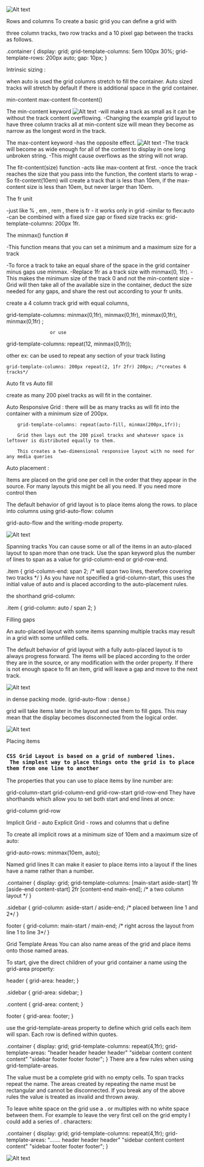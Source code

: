 ![Alt text](image-6.png)



Rows and columns
To create a basic grid you can define a grid with 

three column tracks, 
two row tracks and 
a 10 pixel gap between the tracks as follows.


.container {
    display: grid;
    grid-template-columns: 5em 100px 30%;
    grid-template-rows: 200px auto;
    gap: 10px;
}


Intrinsic sizing :

 when auto is used the grid columns stretch to fill the container. Auto sized tracks will stretch by default if there is additional space in the grid container.

min-content
max-content
fit-content()

The min-content keyword 
![Alt text](image-12.png)
-will make a track as small as it can be without the track content overflowing.
-Changing the example grid layout to have three column tracks all at min-content size will mean they become as narrow as the longest word in the track.

The max-content keyword 
-has the opposite effect. 
![Alt text](image-14.png)
-The track will become as wide enough for all of the content to display in one long unbroken string. 
-This might cause overflows as the string will not wrap.

The fit-content(size) function 
-acts like max-content at first. 
-once the track reaches the size that you pass into the function, the content starts to wrap
-So fit-content(10em) will create a track that is less than 10em, if the max-content size is less than 10em, but never larger than 10em.



The fr unit 

-just like % , em , rem , there is fr - it works only in grid
-similar to flex:auto
-can be combined with a fixed size gap or fixed size tracks ex: grid-template-columns: 200px 1fr.


The minmax() function #

-This function means that you can set a minimum and a maximum size for a track


-To force a track to take an equal share of the space in the grid container minus gaps use minmax. 
-Replace 1fr as a track size with minmax(0, 1fr).
-This makes the minimum size of the track 0 and not the min-content size
-Grid will then take all of the available size in the container, deduct the size needed for any gaps, and share the rest out according to your fr units.




 create a 4 column track grid with equal columns,

grid-template-columns: minmax(0,1fr), minmax(0,1fr),  minmax(0,1fr), minmax(0,1fr) ; 

                    or use 

grid-template-columns: repeat(12, minmax(0,1fr));

other ex: can be used to repeat any section of your track listing

    grid-template-columns: 200px repeat(2, 1fr 2fr) 200px; /*creates 6 tracks*/


Auto fit vs Auto fill

 create as many 200 pixel tracks as will fit in the container.



 Auto Responsive Grid : 
        there will be as many tracks as will fit into the container with a minimum size of 200px.

        grid-template-columns: repeat(auto-fill, minmax(200px,1fr));

        Grid then lays out the 200 pixel tracks and whatever space is leftover is distributed equally to them.

        This creates a two-dimensional responsive layout with no need for any media queries

     

Auto placement : 

Items are placed on the grid one per cell in the order that they appear in the source. 
For many layouts this might be all you need. If you need more control then


The default behavior of grid layout is to place items along the rows.
to place into columns using grid-auto-flow: column

grid-auto-flow and the writing-mode property.


![Alt text](image-9.png)


Spanning tracks
You can cause some or all of the items in an auto-placed layout to span more than one track. Use the span keyword plus the number of lines to span as a value for grid-column-end or grid-row-end.


.item {
    grid-column-end: span 2; /* will span two lines, therefore covering two tracks */
}
As you have not specified a grid-column-start, this uses the initial value of auto and is placed according to the auto-placement rules. 



the shorthand grid-column:


.item {
    grid-column: auto / span 2;
}



Filling gaps


An auto-placed layout with some items spanning multiple tracks may result in a grid with some unfilled cells. 

The default behavior of grid layout with a fully auto-placed layout is to always progress forward. The items will be placed according to the order they are in the source, or any modification with the order property. If there is not enough space to fit an item, grid will leave a gap and move to the next track.

![Alt text](image-10.png)

in dense packing mode. (grid-auto-flow : dense.)

grid will take items later in the layout and use them to fill gaps. This may mean that the display becomes disconnected from the logical order.

![Alt text](image-11.png)


Placing items
<h3>
    
    CSS Grid Layout is based on a grid of numbered lines.
     The simplest way to place things onto the grid is to place them from one line to another
</h3>


The properties that you can use to place items by line number are:

grid-column-start
grid-column-end
grid-row-start
grid-row-end
They have shorthands which allow you to set both start and end lines at once:

grid-column
grid-row




Implicit Grid - auto 
Explicit Grid - rows and columns that u define  


To create all implicit rows at a minimum size of 10em and a maximum size of auto:



grid-auto-rows: minmax(10em, auto);


Named grid lines
It can make it easier to place items into a layout if the lines have a name rather than a number. 

.container {
    display: grid;
    grid-template-columns:
      [main-start aside-start] 1fr
      [aside-end content-start] 2fr
      [content-end main-end]; /* a two column layout */
}

.sidebar {
    grid-column: aside-start / aside-end;
    /* placed between line 1 and 2*/
}

footer {
    grid-column: main-start / main-end;
    /* right across the layout from line 1 to line 3*/
}



Grid Template Areas
You can also name areas of the grid and place items onto those named areas. 


To start, give the direct children of your grid container a name using the grid-area property:


header {
    grid-area: header;
}

.sidebar {
    grid-area: sidebar;
}

.content {
    grid-area: content;
}

footer {
    grid-area: footer;
}


use the grid-template-areas property to define which grid cells each item will span. Each row is defined within quotes.


.container {
    display: grid;
    grid-template-columns: repeat(4,1fr);
    grid-template-areas:
        "header header header header"
        "sidebar content content content"
        "sidebar footer footer footer";
}
There are a few rules when using grid-template-areas.

The value must be a complete grid with no empty cells.
To span tracks repeat the name.
The areas created by repeating the name must be rectangular and cannot be disconnected.
If you break any of the above rules the value is treated as invalid and thrown away.

To leave white space on the grid use a . or multiples with no white space between them. For example to leave the very first cell on the grid empty I could add a series of . characters:




.container {
    display: grid;
    grid-template-columns: repeat(4,1fr);
    grid-template-areas:
        "....... header header header"
        "sidebar content content content"
        "sidebar footer footer footer";
}


![Alt text](image-13.png)